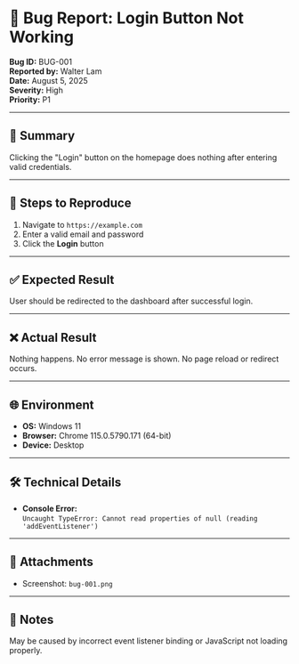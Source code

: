# 🐞 Bug Report: Login Button Not Working

**Bug ID:** BUG-001  
**Reported by:** Walter Lam  
**Date:** August 5, 2025  
**Severity:** High  
**Priority:** P1  

---

## 🧩 Summary
Clicking the "Login" button on the homepage does nothing after entering valid credentials.

---

## 🔁 Steps to Reproduce
1. Navigate to `https://example.com`
2. Enter a valid email and password
3. Click the **Login** button

---

## ✅ Expected Result
User should be redirected to the dashboard after successful login.

---

## ❌ Actual Result
Nothing happens. No error message is shown. No page reload or redirect occurs.

---

## 🌐 Environment
- **OS:** Windows 11  
- **Browser:** Chrome 115.0.5790.171 (64-bit)  
- **Device:** Desktop

---

## 🛠️ Technical Details
- **Console Error:**  
  `Uncaught TypeError: Cannot read properties of null (reading 'addEventListener')`

---

## 📎 Attachments
- Screenshot: `bug-001.png`

---

## 📌 Notes
May be caused by incorrect event listener binding or JavaScript not loading properly.
